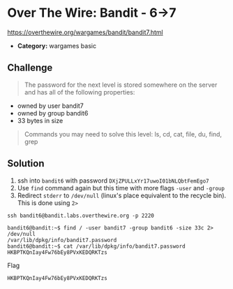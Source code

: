 # Over The Wire: Bandit - 6->7

https://overthewire.org/wargames/bandit/bandit7.html

- **Category:** wargames basic

## Challenge

> The password for the next level is stored somewhere on the server and has all of the following properties:

- owned by user bandit7
- owned by group bandit6
- 33 bytes in size

>Commands you may need to solve this level: ls, cd, cat, file, du, find, grep

## Solution

1. ssh into `bandit6` with password `DXjZPULLxYr17uwoI01bNLQbtFemEgo7`
2. Use `find` command again but this time with more flags `-user` and `-group`
3. Redirect `stderr` to `/dev/null` (linux's place equivalent to the recycle bin). This is done using `2>`


```
ssh bandit6@bandit.labs.overthewire.org -p 2220

bandit6@bandit:~$ find / -user bandit7 -group bandit6 -size 33c 2> /dev/null
/var/lib/dpkg/info/bandit7.password
bandit6@bandit:~$ cat /var/lib/dpkg/info/bandit7.password
HKBPTKQnIay4Fw76bEy8PVxKEDQRKTzs
```

Flag
```
HKBPTKQnIay4Fw76bEy8PVxKEDQRKTzs
```
